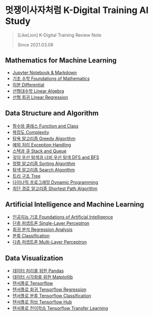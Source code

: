 # 멋쟁이사자처럼 K-Digital Training AI Study
> [LikeLion] K-Digital Training Review Note
> 
> Since 2021.03.08 


## Mathematics for Machine Learning
* [Jupyter Notebook & Markdown](./Mathematics-for-Machine-Learning/Jupyter-and-Markdown.md)
* [기초 수학 Foundations of Mathematics](./Mathematics-for-Machine-Learning/Foundations-of-Mathematics.md)
* [미분 Differential](./Mathematics-for-Machine-Learning/Differential.md)
* [선형대수학 Linear Algebra](./Mathematics-for-Machine-Learning/Linear-Algebra.md)
* [선형 회귀 Linear Regression](./Mathematics-for-Machine-Learning/Linear-Regression.md)



## Data Structure and Algorithm
* [함수와 클래스 Function and Class](./Python-and-Data-Visualization/function-and-class.ipynb)
* [복잡도 Complexity](./Data-Structure-and-Algorithm/Complexity.md)
* [탐욕 알고리즘 Greedy Algorithm](./Data-Structure-and-Algorithm/greedy.ipynb)
* [예외 처리 Exception Handling](./Data-Structure-and-Algorithm/exception-handling.ipynb)
* [스택과 큐 Stack and Queue](./Data-Structure-and-Algorithm/Stack-and-Queue.md)
* [깊이 우선 탐색과 너비 우선 탐색 DFS and BFS](./Data-Structure-and-Algorithm/DFS-and-BFS.md)
* [정렬 알고리즘 Sorting Algorithm](./Data-Structure-and-Algorithm/Sorting-Algorithm.md)
* [탐색 알고리즘 Search Algorithm](./Data-Structure-and-Algorithm/Search-Algorithm.md)
* [트리 구조 Tree](./Data-Structure-and-Algorithm/Tree.md)
* [다이나믹 프로그래밍 Dynamic Programming](./Data-Structure-and-Algorithm/Dynamic-Programming.md)
* [최단 경로 알고리즘 Shortest Path Algorithm](./Data-Structure-and-Algorithm/Shortest-Path-Algorithm.md)



## Artificial Intelligence and Machine Learning
* [인공지능 기초 Foundations of Artificial Intelligence](./Artificial-Intelligence/Foundations-of-Artificial-Intelligence.md)
* [단층 퍼셉트론 Single-Layer Perceptron](./Artificial-Intelligence/Single-Layer-Perceptron.md)
* [회귀 분석 Regression Analysis](./Artificial-Intelligence/Regression-Analysis.md)
* [분류 Classification](./Artificial-Intelligence/Classification.md)
* [다층 퍼셉트론 Multi-Layer Perceptron](./Artificial-Intelligence/Multi-Layer-Perceptron.md)



## Data Visualization
* [데이터 처리를 위한 Pandas](./Python-and-Data-Visualization/pandas.ipynb)
* [데이터 시각화를 위한 Matplotlib](./Python-and-Data-Visualization/matplotlib.ipynb)
* [텐서플로 Tensorflow](./Python-and-Data-Visualization/tensorflow.ipynb)
* [텐서플로 회귀 Tensorflow Regression](./Python-and-Data-Visualization/tf-regression.ipynb)
* [텐서플로 분류 Tensorflow Classification](./Python-and-Data-Visualization/tf-classification.ipynb)
* [텐서플로 허브 Tensorflow Hub](./Python-and-Data-Visualization/tensorflow-hub.ipynb)
* [텐서플로 전이학습 Tensorflow Transfer Learning](./Python-and-Data-Visualization/tensorflow-transfer-learning.ipynb)
